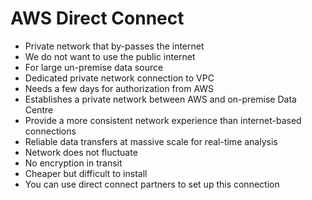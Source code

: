 
# AWS Direct Connect
- Private network that by-passes the internet
- We do not want to use the public internet
- For large un-premise data source
- Dedicated private network connection to VPC
- Needs a few days for authorization from AWS
- Establishes a private network between AWS and on-premise Data Centre
- Provide a more consistent network experience than internet-based connections
- Reliable data transfers at massive scale for real-time analysis
- Network does not fluctuate
- No encryption in transit
- Cheaper but difficult to install
- You can use direct connect partners to set up this connection